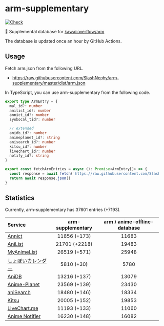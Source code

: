 # arm-supplementary

[![Check](https://github.com/SlashNephy/arm-supplementary/actions/workflows/check-node.yml/badge.svg)](https://github.com/SlashNephy/arm-supplementary/actions/workflows/check-node.yml)

💊 Supplemental database for [kawaiioverflow/arm](https://github.com/kawaiioverflow/arm)

The database is updated once an hour by GitHub Actions.

## Usage

Fetch arm.json from the following URL.

- https://raw.githubusercontent.com/SlashNephy/arm-supplementary/master/dist/arm.json

In TypeScript, you can use arm-supplementary from the following code.

```TypeScript
export type ArmEntry = {
  mal_id?: number
  anilist_id?: number
  annict_id?: number
  syobocal_tid?: number

  // extended
  anidb_id?: number
  animeplanet_id?: string
  anisearch_id?: number
  kitsu_id?: number
  livechart_id?: number
  notify_id?: string
}

export const fetchArmEntries = async (): Promise<ArmEntry[]> => {
  const response = await fetch('https://raw.githubusercontent.com/SlashNephy/arm-supplementary/master/dist/arm.json')
  return await response.json()
}
```

## Statistics

Currently, arm-supplementary has 37601 entries (+7193).

| Service                                     | arm-supplementary | arm / anime-offline-database |
| :------------------------------------------ | :---------------: | :--------------------------: |
| [Annict](https://annict.com)                |   11856 (+173)    |            11683             |
| [AniList](https://anilist.co)               |   21701 (+2218)   |            19483             |
| [MyAnimeList](https://myanimelist.net)      |   26519 (+571)    |            25948             |
| [しょぼいカレンダー](https://cal.syoboi.jp) |    5810 (+30)     |             5780             |
| [AniDB](https://anidb.net)                  |   13216 (+137)    |            13079             |
| [Anime-Planet](https://anime-planet.com)    |   23569 (+139)    |            23430             |
| [aniSearch](https://anisearch.com)          |   18480 (+146)    |            18334             |
| [Kitsu](https://kitsu.io)                   |   20005 (+152)    |            19853             |
| [LiveChart.me](https://livechart.me)        |   11193 (+133)    |            11060             |
| [Anime Notifier](https://notify.moe)        |   16230 (+148)    |            16082             |
